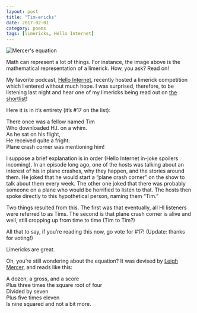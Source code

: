 ```yaml
---
layout: post
title: "Tim-ericks"
date: 2017-02-01
category: poems
tags: [limericks, Hello Internet]
---
```


![Mercer's equation](https://wikimedia.org/api/rest_v1/media/math/render/svg/7a80750af67c5f563b865feadb0698c578b5946a)

Math can represent a lot of things. For instance, the image above is the mathematical representation of a limerick. How, you ask? Read on!

My favorite podcast, [Hello Internet](http://www.hellointernet.fm/), recently hosted a limerick competition which I entered without much hope. I was surprised, therefore, to be listening last night and hear one of my limericks being read out on [the shortlist](http://www.bradyharanblog.com/limerick_list)!

Here it is in it’s entirety (it’s #17 on the list):

There once was a fellow named Tim  
Who downloaded H.I. on a whim.  
As he sat on his flight,  
He received quite a fright:  
Plane crash corner was mentioning him!  

I suppose a brief explanation is in order (Hello Internet in-joke spoilers incoming). In an episode long ago, one of the hosts was talking about an interest of his in plane crashes, why they happen, and the stories around them. He joked that he would start a “plane crash corner” on the show to talk about them every week. The other one joked that there was probably someone on a plane who would be horrified to listen to that. The hosts then spoke directly to this hypothetical person, naming them “Tim.”

Two things resulted from this. The first was that eventually, all HI listeners were referred to as Tims. The second is that plane crash corner is alive and well, still cropping up from time to time (Tim to Tim?)

All that to say, if you’re reading this now, go vote for #17! (Update: thanks for voting!)

Limericks are great.

Oh, you’re still wondering about the equation? It was devised by [Leigh Mercer](https://en.wikipedia.org/wiki/Leigh_Mercer), and reads like this:

A dozen, a gross, and a score  
Plus three times the square root of four  
Divided by seven  
Plus five times eleven  
Is nine squared and not a bit more.  
